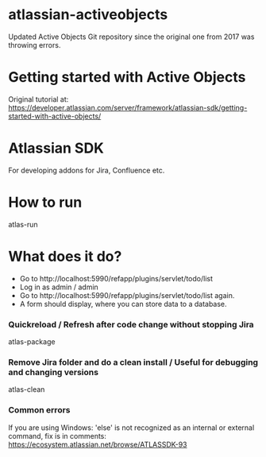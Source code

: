 # atlassian-activeobjects
Updated Active Objects Git repository since the original one from 2017 was throwing errors.

# Getting started with Active Objects
Original tutorial at:
https://developer.atlassian.com/server/framework/atlassian-sdk/getting-started-with-active-objects/

# Atlassian SDK
For developing addons for Jira, Confluence etc.

# How to run
atlas-run

# What does it do?

* Go to http://localhost:5990/refapp/plugins/servlet/todo/list
* Log in as admin / admin
* Go to http://localhost:5990/refapp/plugins/servlet/todo/list again.
* A form should display, where you can store data to a database.

### Quickreload / Refresh after code change without stopping Jira
atlas-package

### Remove Jira folder and do a clean install / Useful for debugging and changing versions
atlas-clean

### Common errors
If you are using Windows: 'else' is not recognized as an internal or external command, fix is in comments: https://ecosystem.atlassian.net/browse/ATLASSDK-93

